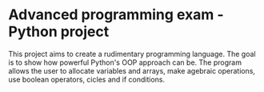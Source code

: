 # Advanced programming exam - Python project
This project aims to create a rudimentary programming language. The goal is to show how powerful Python's OOP approach can be.
The program allows the user to allocate variables and arrays, make agebraic operations, use boolean operators, cicles and if conditions.
